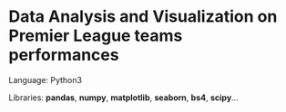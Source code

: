 # Data Analysis and Visualization on Premier League teams performances

Language: Python3

Libraries: **pandas**, **numpy**, **matplotlib**, **seaborn**, **bs4**, **scipy**...
